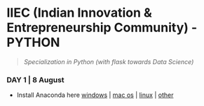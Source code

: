 # IIEC (Indian Innovation & Entrepreneurship Community) - PYTHON 
>  *Specialization in Python (with flask towards Data Science)*

### DAY 1 | 8 August    
-  Install Anaconda here  [windows](https://repo.anaconda.com/archive/Anaconda3-2020.07-Windows-x86_64.exe) | [mac os](https://repo.anaconda.com/archive/Anaconda3-2020.07-MacOSX-x86_64.pkg
) | [linux](https://repo.anaconda.com/archive/Anaconda3-2020.07-Linux-x86_64.sh
) | [other](https://www.anaconda.com/products/individual)
